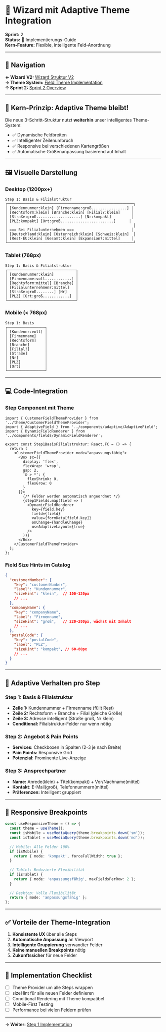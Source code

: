 # 🎨 Wizard mit Adaptive Theme Integration

**Sprint:** 2  
**Status:** 🔧 Implementierungs-Guide  
**Kern-Feature:** Flexible, intelligente Feld-Anordnung  

---

## 📍 Navigation
**← Wizard V2:** [Wizard Struktur V2](/Users/joergstreeck/freshplan-sales-tool/docs/features/FC-005-CUSTOMER-MANAGEMENT/sprint2/WIZARD_STRUCTURE_V2.md)  
**→ Theme System:** [Field Theme Implementation](/Users/joergstreeck/freshplan-sales-tool/docs/features/FC-005-CUSTOMER-MANAGEMENT/sprint2/prototypes/FIELD_THEME_IMPLEMENTATION.md)  
**↑ Sprint 2:** [Sprint 2 Overview](/Users/joergstreeck/freshplan-sales-tool/docs/features/FC-005-CUSTOMER-MANAGEMENT/sprint2/README.md)  

---

## 🎯 Kern-Prinzip: Adaptive Theme bleibt!

Die neue 3-Schritt-Struktur nutzt **weiterhin** unser intelligentes Theme-System:
- ✅ Dynamische Feldbreiten
- ✅ Intelligenter Zeilenumbruch
- ✅ Responsive bei verschiedenen Kartengrößen
- ✅ Automatische Größenanpassung basierend auf Inhalt

---

## 🖼️ Visuelle Darstellung

### Desktop (1200px+)
```
Step 1: Basis & Filialstruktur
┌─────────────────────────────────────────────────────────┐
│ [Kundennummer:klein] [Firmenname:groß................] │
│ [Rechtsform:klein] [Branche:klein] [Filial?:klein]     │
│ [Straße:groß....................] [Nr:kompakt]         │
│ [PLZ:kompakt] [Ort:groß........................]      │
│                                                         │
│ === Bei Filialunternehmen ===                          │
│ [Deutschland:klein] [Österreich:klein] [Schweiz:klein]  │
│ [Rest-EU:klein] [Gesamt:klein] [Expansion?:mittel]     │
└─────────────────────────────────────────────────────────┘
```

### Tablet (768px)
```
Step 1: Basis & Filialstruktur
┌───────────────────────────────┐
│ [Kundennummer:klein]          │
│ [Firmenname:voll............] │
│ [Rechtsform:mittel] [Branche] │
│ [Filialunternehmen?:mittel]   │
│ [Straße:groß........] [Nr]    │
│ [PLZ] [Ort:groß............]  │
└───────────────────────────────┘
```

### Mobile (< 768px)
```
Step 1: Basis
┌─────────────────┐
│ [Kundennr:voll] │
│ [Firmenname]    │
│ [Rechtsform]    │
│ [Branche]       │
│ [Filial?]       │
│ [Straße]        │
│ [Nr]            │
│ [PLZ]           │
│ [Ort]           │
└─────────────────┘
```

---

## 💻 Code-Integration

### Step Component mit Theme
```tsx
import { CustomerFieldThemeProvider } from '../theme/CustomerFieldThemeProvider';
import { AdaptiveField } from '../components/adaptive/AdaptiveField';
import { DynamicFieldRenderer } from '../components/fields/DynamicFieldRenderer';

export const Step1BasisFilialstruktur: React.FC = () => {
  return (
    <CustomerFieldThemeProvider mode="anpassungsfähig">
      <Box sx={{ 
        display: 'flex', 
        flexWrap: 'wrap', 
        gap: 2,
        '& > *': {
          flexShrink: 0,
          flexGrow: 0
        }
      }}>
        {/* Felder werden automatisch angeordnet */}
        {step1Fields.map(field => (
          <DynamicFieldRenderer
            key={field.key}
            field={field}
            value={formData[field.key]}
            onChange={handleChange}
            useAdaptiveLayout={true}
          />
        ))}
      </Box>
    </CustomerFieldThemeProvider>
  );
};
```

### Field Size Hints im Catalog
```json
{
  "customerNumber": {
    "key": "customerNumber",
    "label": "Kundennummer",
    "sizeHint": "klein",  // 100-120px
    // ...
  },
  "companyName": {
    "key": "companyName",
    "label": "Firmenname",
    "sizeHint": "groß",   // 220-280px, wächst mit Inhalt
    // ...
  },
  "postalCode": {
    "key": "postalCode",
    "label": "PLZ",
    "sizeHint": "kompakt", // 60-80px
    // ...
  }
}
```

---

## 🎯 Adaptive Verhalten pro Step

### Step 1: Basis & Filialstruktur
- **Zeile 1:** Kundennummer + Firmenname (füllt Rest)
- **Zeile 2:** Rechtsform + Branche + Filial (gleiche Größe)
- **Zeile 3:** Adresse intelligent (Straße groß, Nr klein)
- **Conditional:** Filialstruktur-Felder nur wenn nötig

### Step 2: Angebot & Pain Points
- **Services:** Checkboxen in Spalten (2-3 je nach Breite)
- **Pain Points:** Responsive Grid
- **Potenzial:** Prominente Live-Anzeige

### Step 3: Ansprechpartner
- **Name:** Anrede(klein) + Titel(kompakt) + Vor/Nachname(mittel)
- **Kontakt:** E-Mail(groß), Telefonnummern(mittel)
- **Präferenzen:** Intelligent gruppiert

---

## 📱 Responsive Breakpoints

```typescript
const useResponsiveTheme = () => {
  const theme = useTheme();
  const isMobile = useMediaQuery(theme.breakpoints.down('sm'));
  const isTablet = useMediaQuery(theme.breakpoints.down('md'));
  
  // Mobile: Alle Felder 100%
  if (isMobile) {
    return { mode: 'kompakt', forceFullWidth: true };
  }
  
  // Tablet: Reduzierte Flexibilität
  if (isTablet) {
    return { mode: 'anpassungsfähig', maxFieldsPerRow: 2 };
  }
  
  // Desktop: Volle Flexibilität
  return { mode: 'anpassungsfähig' };
};
```

---

## ✅ Vorteile der Theme-Integration

1. **Konsistente UX** über alle Steps
2. **Automatische Anpassung** an Viewport
3. **Intelligente Gruppierung** verwandter Felder
4. **Keine manuellen Breakpoints** nötig
5. **Zukunftssicher** für neue Felder

---

## 🚀 Implementation Checklist

- [ ] Theme Provider um alle Steps wrappen
- [ ] sizeHint für alle neuen Felder definieren
- [ ] Conditional Rendering mit Theme kompatibel
- [ ] Mobile-First Testing
- [ ] Performance bei vielen Feldern prüfen

---

**→ Weiter:** [Step 1 Implementation](/Users/joergstreeck/freshplan-sales-tool/docs/features/FC-005-CUSTOMER-MANAGEMENT/sprint2/wizard/STEP1_BASIS_FILIALSTRUKTUR.md)